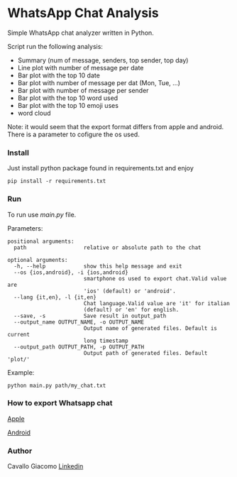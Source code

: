 # WhatsApp Chat Analysis

Simple WhatsApp chat analyzer written in Python.

Script run the following analysis:

- Summary (num of message, senders, top sender, top day)
- Line plot with number of message per date
- Bar plot with the top 10 date
- Bar plot with number of message per dat (Mon, Tue, ...)
- Bar plot with number of message per sender
- Bar plot with the top 10 word used
- Bar plot with the top 10 emoji uses
- word cloud

Note: it would seem that the export format differs from apple and android. There is a parameter to cofigure the os used.

### Install

Just install python package found in requirements.txt and enjoy

```
pip install -r requirements.txt
```

### Run

To run use *main.py* file.

Parameters:
```
positional arguments:
  path                  relative or absolute path to the chat

optional arguments:
  -h, --help            show this help message and exit
  --os {ios,android}, -i {ios,android}
                        smartphone os used to export chat.Valid value are
                        'ios' (default) or 'android'.
  --lang {it,en}, -l {it,en}
                        Chat language.Valid value are 'it' for italian
                        (default) or 'en' for english.
  --save, -s            Save result in output_path
  --output_name OUTPUT_NAME, -o OUTPUT_NAME
                        Output name of generated files. Default is current
                        long timestamp
  --output_path OUTPUT_PATH, -p OUTPUT_PATH
                        Output path of generated files. Default 'plot/'
```

Example:

```
python main.py path/my_chat.txt
```


### How to export Whatsapp chat

[Apple](https://www.easeus.com/iphone-data-transfer/export-whatsapp-chat.html)

[Android](https://faq.whatsapp.com/android/chats/how-to-save-your-chat-history/?lang=it)


### Author 
Cavallo Giacomo [Linkedin](https://www.linkedin.com/in/giacomo-cavallo-b29516157/)

